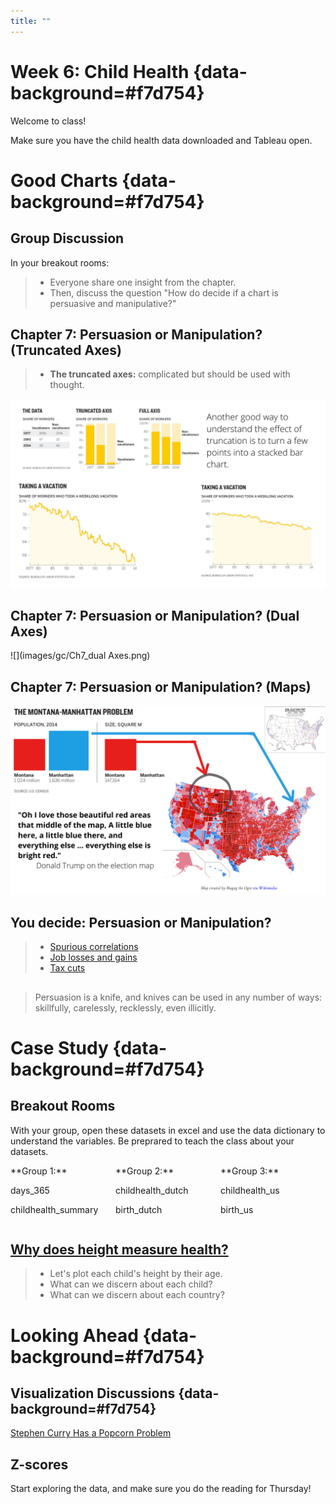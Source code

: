 ```yaml
---
title: ""
---
```


# Week 6: Child Health  {data-background=#f7d754}

Welcome to class! 

Make sure you have the child health data downloaded and Tableau open.

# Good Charts {data-background=#f7d754}

## Group Discussion

In your breakout rooms:

>- Everyone share one insight from the chapter.
>- Then, discuss the question "How do decide if a chart is persuasive and manipulative?"

## Chapter 7: Persuasion or Manipulation? (Truncated Axes)

> - **The truncated axes:** complicated but should be used with thought.

![](images/gc/Ch7_truncated_2.png)


## Chapter 7: Persuasion or Manipulation? (Dual Axes)

![](images/gc/Ch7_dual Axes.png)


## Chapter 7: Persuasion or Manipulation? (Maps)

![](images/gc/Ch7_maps_area_combined.png)

## You decide: Persuasion or Manipulation?

>- [Spurious correlations](https://www.tylervigen.com/spurious-correlations)
>- [Job losses and gains](https://www.moonofalabama.org/2020/06/cnbc-makes-up-v-shaped-charts-to-support-false-claims-of-economic-recovery.html)
>- [Tax cuts](https://www.statisticshowto.com/misleading-graphs/)

##

> Persuasion is a knife, and knives can be used in any number of ways: skillfully, carelessly, recklessly, even illicitly.

<!----
# Tableau Tools {data-background=#6897bb}

## Tools questions

> - [Grouping](https://www.tableau.com/learn/tutorials/on-demand/grouping)
> - [Filtering](https://www.tableau.com/learn/tutorials/on-demand/ways-filter)
> - [Annotations](https://help.tableau.com/current/pro/desktop/en-us/annotations_annotations_add.htm)
---->

# Case Study {data-background=#f7d754}

## Breakout Rooms

With your group, open these datasets in excel and use the data dictionary to understand the variables. Be preprared to teach the class about your datasets.

<style>
.container{
    display: flex;
}
.col{
    flex: 1;
}
</style>

<div class="container">

<div class="col">
**Group 1:**

days_365

childhealth_summary
</div>

<div class="col">
**Group 2:**

childhealth_dutch

birth_dutch
</div>

<div class="col">
**Group 3:**

childhealth_us

birth_us
</div>

</div>

## [Why does height measure health?](https://www.who.int/nutgrowthdb/about/introduction/en/index2.html)

> - Let's plot each child's height by their age.
> - What can we discern about each child?
> - What can we discern about each country?

<!--------
## Understanding Z-scores 

> - How can Z-scores be a measure of health?

$$Z = \frac{x - \mu}{\sigma}$$

## Let's check the z-score calculations of our data

> - Calculated Fields
> - Plotting LAZ by agedays 
--------->

# Looking Ahead {data-background=#f7d754}

## Visualization Discussions {data-background=#f7d754}

[Stephen Curry Has a Popcorn Problem](https://www.nytimes.com/interactive/2019/04/12/sports/basketball/stephen-curry-warriors-popcorn.html)

## Z-scores

Start exploring the data, and make sure you do the reading for Thursday!
